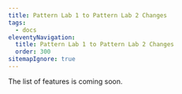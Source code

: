 ```yaml
---
title: Pattern Lab 1 to Pattern Lab 2 Changes
tags:
  - docs
eleventyNavigation:
  title: Pattern Lab 1 to Pattern Lab 2 Changes
  order: 300
sitemapIgnore: true
---
```


The list of features is coming soon.
